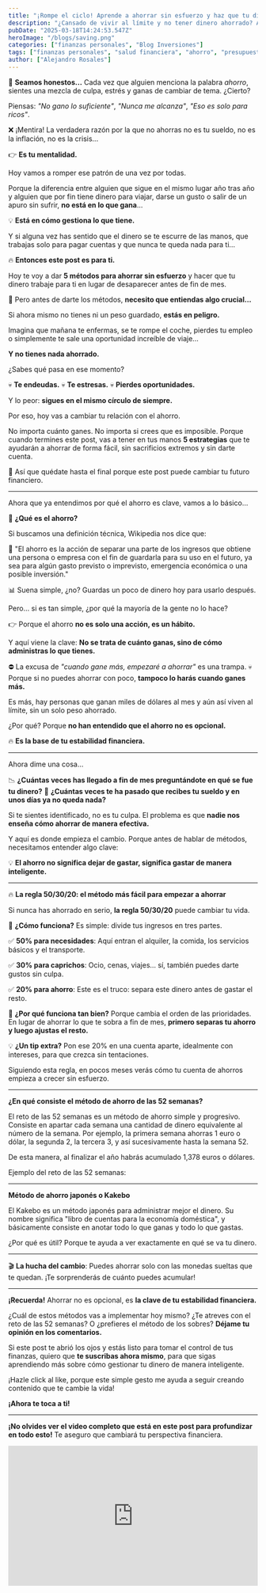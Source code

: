 ```yaml
---
title: "¡Rompe el ciclo! Aprende a ahorrar sin esfuerzo y haz que tu dinero trabaje para ti"
description: "¿Cansado de vivir al límite y no tener dinero ahorrado? Aquí te explicamos 5 métodos fáciles y efectivos para ahorrar sin sacrificar tu bienestar. ¡Haz que tu dinero trabaje para ti hoy mismo!"
pubDate: "2025-03-18T14:24:53.547Z"
heroImage: "/blogs/saving.png"
categories: ["finanzas personales", "Blog Inversiones"]
tags: ["finanzas personales", "salud financiera", "ahorro", "presupuesto", "control de gastos"]
author: ["Alejandro Rosales"]
---
```

📢 **Seamos honestos...** Cada vez que alguien menciona la palabra *ahorro*, sientes una mezcla de culpa, estrés y ganas de cambiar de tema. ¿Cierto?

Piensas: *"No gano lo suficiente"*, *"Nunca me alcanza"*, *"Eso es solo para ricos"*.

❌ ¡Mentira! La verdadera razón por la que no ahorras no es tu sueldo, no es la inflación, no es la crisis...

👉 **Es tu mentalidad.**

Hoy vamos a romper ese patrón de una vez por todas.

Porque la diferencia entre alguien que sigue en el mismo lugar año tras año y alguien que por fin tiene dinero para viajar, darse un gusto o salir de un apuro sin sufrir, **no está en lo que gana**...

💡 **Está en cómo gestiona lo que tiene.**

Y si alguna vez has sentido que el dinero se te escurre de las manos, que trabajas solo para pagar cuentas y que nunca te queda nada para ti…

🔥 **Entonces este post es para ti.**

Hoy te voy a dar **5 métodos para ahorrar sin esfuerzo** y hacer que tu dinero trabaje para ti en lugar de desaparecer antes de fin de mes.

🚨 Pero antes de darte los métodos, **necesito que entiendas algo crucial...**

Si ahora mismo no tienes ni un peso guardado, **estás en peligro.**

Imagina que mañana te enfermas, se te rompe el coche, pierdes tu empleo o simplemente te sale una oportunidad increíble de viaje…

**Y no tienes nada ahorrado.**

¿Sabes qué pasa en ese momento?

💀 **Te endeudas.**
💀 **Te estresas.**
💀 **Pierdes oportunidades.**

Y lo peor: **sigues en el mismo círculo de siempre.**

Por eso, hoy vas a cambiar tu relación con el ahorro.

No importa cuánto ganes. No importa si crees que es imposible. Porque cuando termines este post, vas a tener en tus manos **5 estrategias** que te ayudarán a ahorrar de forma fácil, sin sacrificios extremos y sin darte cuenta.

🎯 Así que quédate hasta el final porque este post puede cambiar tu futuro financiero.

---

Ahora que ya entendimos por qué el ahorro es clave, vamos a lo básico…

💬 **¿Qué es el ahorro?**

Si buscamos una definición técnica, Wikipedia nos dice que:

📖 "El ahorro es la acción de separar una parte de los ingresos que obtiene una persona o empresa con el fin de guardarla para su uso en el futuro, ya sea para algún gasto previsto o imprevisto, emergencia económica o una posible inversión."

📊 Suena simple, ¿no? Guardas un poco de dinero hoy para usarlo después.

Pero… si es tan simple, ¿por qué la mayoría de la gente no lo hace?

👉 Porque el ahorro **no es solo una acción, es un hábito.**

Y aquí viene la clave: **No se trata de cuánto ganas, sino de cómo administras lo que tienes.**

⛔ La excusa de *"cuando gane más, empezaré a ahorrar"* es una trampa.
💀 Porque si no puedes ahorrar con poco, **tampoco lo harás cuando ganes más.**

Es más, hay personas que ganan miles de dólares al mes y aún así viven al límite, sin un solo peso ahorrado.

¿Por qué? Porque **no han entendido que el ahorro no es opcional.**

🔥 **Es la base de tu estabilidad financiera.**

---

Ahora dime una cosa…

📉 **¿Cuántas veces has llegado a fin de mes preguntándote en qué se fue tu dinero?**
🎯 **¿Cuántas veces te ha pasado que recibes tu sueldo y en unos días ya no queda nada?**

Si te sientes identificado, no es tu culpa. El problema es que **nadie nos enseña cómo ahorrar de manera efectiva.**

Y aquí es donde empieza el cambio. Porque antes de hablar de métodos, necesitamos entender algo clave:

💡 **El ahorro no significa dejar de gastar, significa gastar de manera inteligente.**

---

🔥 **La regla 50/30/20: el método más fácil para empezar a ahorrar**

Si nunca has ahorrado en serio, **la regla 50/30/20** puede cambiar tu vida.

🎯 **¿Cómo funciona?**
Es simple: divide tus ingresos en tres partes.

✅ **50% para necesidades**: Aquí entran el alquiler, la comida, los servicios básicos y el transporte.

✅ **30% para caprichos**: Ocio, cenas, viajes… sí, también puedes darte gustos sin culpa.

✅ **20% para ahorro**: Este es el truco: separa este dinero antes de gastar el resto.

🚀 **¿Por qué funciona tan bien?**
Porque cambia el orden de las prioridades. En lugar de ahorrar lo que te sobra a fin de mes, **primero separas tu ahorro y luego ajustas el resto.**

💡 **¿Un tip extra?** Pon ese 20% en una cuenta aparte, idealmente con intereses, para que crezca sin tentaciones.

Siguiendo esta regla, en pocos meses verás cómo tu cuenta de ahorros empieza a crecer sin esfuerzo.

---

**¿En qué consiste el método de ahorro de las 52 semanas?**

El reto de las 52 semanas es un método de ahorro simple y progresivo. Consiste en apartar cada semana una cantidad de dinero equivalente al número de la semana. Por ejemplo, la primera semana ahorras 1 euro o dólar, la segunda 2, la tercera 3, y así sucesivamente hasta la semana 52.

De esta manera, al finalizar el año habrás acumulado 1,378 euros o dólares.

Ejemplo del reto de las 52 semanas:

---

**Método de ahorro japonés o Kakebo**

El Kakebo es un método japonés para administrar mejor el dinero. Su nombre significa "libro de cuentas para la economía doméstica", y básicamente consiste en anotar todo lo que ganas y todo lo que gastas.

¿Por qué es útil? Porque te ayuda a ver exactamente en qué se va tu dinero.

---

🎬 **La hucha del cambio**: Puedes ahorrar solo con las monedas sueltas que te quedan. ¡Te sorprenderás de cuánto puedes acumular!

---

**¡Recuerda!** Ahorrar no es opcional, es **la clave de tu estabilidad financiera.** 

¿Cuál de estos métodos vas a implementar hoy mismo? ¿Te atreves con el reto de las 52 semanas? O ¿prefieres el método de los sobres? **Déjame tu opinión en los comentarios.**

Si este post te abrió los ojos y estás listo para tomar el control de tus finanzas, quiero que **te suscribas ahora mismo**, para que sigas aprendiendo más sobre cómo gestionar tu dinero de manera inteligente. 

¡Hazle click al like, porque este simple gesto me ayuda a seguir creando contenido que te cambie la vida!

**¡Ahora te toca a ti!**

---

**¡No olvides ver el video completo que está en este post para profundizar en todo esto!** Te aseguro que cambiará tu perspectiva financiera.

<div class="iframe-container" style="position: relative; width: 100%; height: 0; padding-bottom: 56.25%; overflow: hidden;">
  <iframe width="560" height="315" src="https://www.youtube.com/embed/45AKSD3GkuU?si=Yub06EIB-EM1GJoO" title="YouTube video player" frameborder="0" allow="accelerometer; autoplay; clipboard-write; encrypted-media; gyroscope; picture-in-picture; web-share" allowfullscreen style="position: absolute; top: 0; left: 0; width: 100%; height: 100%; border: none;"></iframe>
</div>
